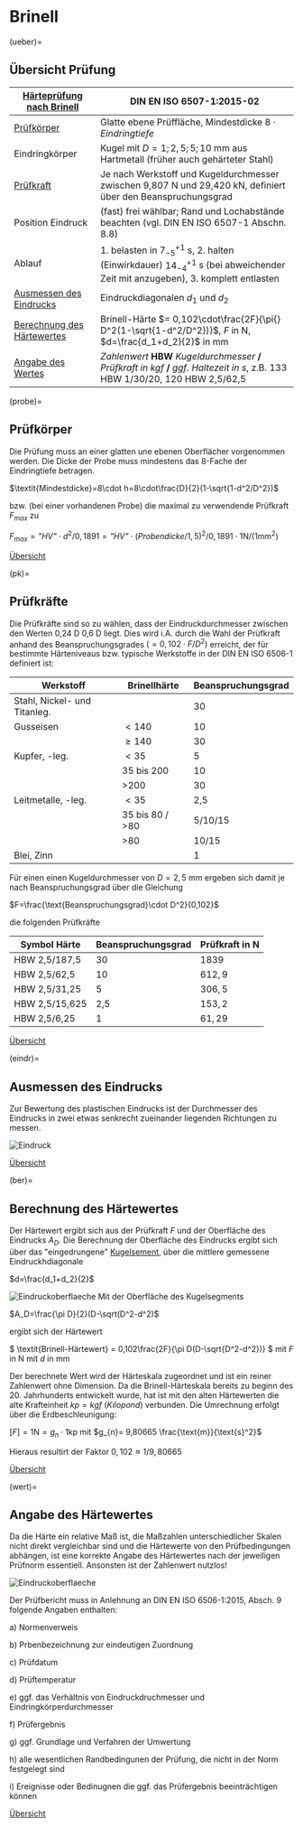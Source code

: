 

# Brinell

(ueber)=
## Übersicht Prüfung

| [Härteprüfung nach Brinell](https://de.wikipedia.org/wiki/H%C3%A4rte#Brinell) | DIN EN ISO 6507-1:2015-02 |
| ----------- | ----------- |
| [Prüfkörper](probe) | Glatte ebene Prüffläche, Mindestdicke $8\cdot\textit{Eindringtiefe}$
| Eindringkörper | Kugel mit $D=1; 2,5; 5; 10 \text{ mm}$ aus Hartmetall (früher auch gehärteter Stahl)|
| [Prüfkraft](pk) | Je nach Werkstoff und Kugeldurchmesser zwischen 9,807 N und 29,420 kN, definiert über den Beanspruchungsgrad |
| Position Eindruck | (fast) frei wählbar; Rand und Lochabstände beachten (vgl. DIN EN ISO 6507-1 Abschn. 8.8) |
| Ablauf | 1. belasten in $7^{+1}_{-5}$ s, 2. halten (Einwirkdauer) $14^{+1}_{-4}$ s (bei abweichender Zeit mit anzugeben), 3. komplett entlasten |
| [Ausmessen des Eindrucks](eindr)  | Eindruckdiagonalen $d_1$ und $d_2$| 
| [Berechnung des Härtewertes](ber) | Brinell-Härte $= 0,102\cdot\frac{2F}{\pi{} D^2(1-\sqrt{1-d^2/D^2})}$, $F$ in N, $d=\frac{d_1+d_2}{2}$ in mm |
| [Angabe des Wertes](wert) | *Zahlenwert* **HBW** *Kugeldurchmesser* **/** *Prüfkraft in kgf* **/** *ggf. Haltezeit in s*, z.B. 133 HBW 1/30/20, 120 HBW 2,5/62,5| 

(probe)=
## Prüfkörper

Die Prüfung muss an einer glatten une ebenen Oberflächer vorgenommen werden. 
Die Dicke der Probe muss mindestens das 8-Fache der Eindringtiefe betragen. 

$\textit{Mindestdicke}=8\cdot h=8\cdot\frac{D}{2}(1-\sqrt{1-d^2/D^2})$

bzw. (bei einer vorhandenen Probe) die maximal zu verwendende Prüfkraft $F_{max}$ zu

$F_{max}=\textit{"HV"}\cdot d^{2} / 0,1891 = \textit{"HV"}\cdot (\textit{Probendicke}/1,5)^{2} / 0,1891 \cdot 1\text{N}/(1\text{mm}^2)$


[Übersicht](ueber) 


(pk)=
## Prüfkräfte

Die Prüfkräfte sind so zu wählen, dass der Eindruckdurchmesser zwischen den Werten 0,24 D 0,6 D liegt. Dies wird i.A. durch die Wahl der Prüfkraft anhand des Beanspruchungsgrades $(=0,102\cdot F/D^2)$ erreicht, der für bestimmte Härteniveaus bzw. typische Werkstoffe in der DIN EN ISO 6506-1 definiert ist:

|Werkstoff| Brinellhärte|Beanspruchungsgrad|
| ----------- | ----------- |----------- |
|Stahl, Nickel- und Titanleg.| |30|
|Gusseisen |$<140$ |10 |
| |$\geq140$ | 30 |
|Kupfer, -leg.|$<35$ | 5 |
| | $35$ bis $200$  | 10 |
| |  >$200$ | 30 |
| Leitmetalle, -leg. | $<35$ | 2,5 |
| | $35$ bis $80$ / >$80$ | 5/10/15|
| | >$80$ | 10/15 |
|Blei, Zinn| | 1 |

Für einen einen Kugeldurchmesser von $D=2,5\text{ mm}$ ergeben sich damit je nach Beanspruchungsgrad über die Gleichung

$F=\frac{\text{Beanspruchungsgrad}\cdot D^2}{0,102}$

 die folgenden Prüfkräfte

|Symbol Härte| Beanspruchungsgrad |Prüfkraft  in N|
| ----------- | ----------- |----------- |
| HBW 2,5/187,5 | 30 | $1839$ |
| HBW 2,5/62,5 | 10 | $612,9$ |
| HBW 2,5/31,25 | 5 | $306,5$ |
| HBW 2,5/15,625 | 2,5 | $153,2$ |
| HBW 2,5/6,25 | 1 | $61,29$ |


[Übersicht](ueber) 

(eindr)=
## Ausmessen des Eindrucks
Zur Bewertung des plastischen Eindrucks ist der Durchmesser des Eindrucks in zwei etwas senkrecht zueinander liegenden Richtungen zu messen. 

![Eindruck](HBPKEindr.png)

[Übersicht](ueber) 


(ber)=
## Berechnung des Härtewertes

Der Härtewert ergibt sich aus der Prüfkraft $F$ und der Oberfläche des Eindrucks $A_{D}$. Die Berechnung der Oberfläche des Eindrucks ergibt sich über das "eingedrungene" [Kugelsement](https://de.wikipedia.org/wiki/Kugelsegment), über die  mittlere gemessene Eindruckhdiagonale

$d=\frac{d_1+d_2}{2}$

![Eindruckoberflaeche](HB_Aeind.png)
Mit der Oberfläche des Kugelsegments

$A_D=\frac{\pi D}{2}(D-\sqrt(D^2-d^2)$

ergibt sich der Härtewert

$ \textit{Brinell-Härtewert} = 0,102\frac{2F}{\pi D(D-\sqrt{D^2-d^2})} $ mit $F$ in N mit $d$ in mm



Der berechnete Wert wird der Härteskala zugeordnet und ist ein reiner Zahlenwert ohne Dimension. Da die Brinell-Härteskala bereits zu beginn des 20. Jahrhunderts entwickelt wurde, hat ist mit den alten Härtewerten die alte Krafteinheit $kp=kgf$ (*Kilopond*) verbunden. Die Umrechnung erfolgt über die Erdbeschleunigung:

$[F]=1 \text{N} = g_{n} \cdot 1 \text{kp}$ mit $g_{n}= 9,80665 \frac{\text{m}}{\text{s}^2}$


Hieraus resultirt der Faktor $0,102\approx1/9,80665$


[Übersicht](ueber) 


(wert)=
## Angabe des Härtewertes

Da die Härte ein relative Maß ist, die Maßzahlen unterschiedlicher Skalen nicht direkt vergleichbar sind und die Härtewerte von den Prüfbedingungen abhängen, ist eine korrekte Angabe des Härtewertes nach der jeweiligen Prüfnorm essentiell. Ansonsten ist der Zahlenwert nutzlos!

![Eindruckoberflaeche](HB_angabe.png)

Der Prüfbericht muss in Anlehnung an DIN EN ISO 6506-1:2015, Absch. 9 folgende Angaben enthalten:

a) Normenverweis

b) Prbenbezeichnung zur eindeutigen Zuordnung

c) Prüfdatum

d) Prüftemperatur

e) ggf. das Verhältnis von Eindruckdruchmesser und Eindringkörperdurchmesser

f) Prüfergebnis

g) ggf. Grundlage und Verfahren der Umwertung

h) alle wesentlichen Randbedingunen der Prüfung, die nicht in der Norm festgelegt sind

i) Ereignisse oder Bedinugnen die ggf. das Prüfergebnis beeinträchtigen können


[Übersicht](ueber) 

